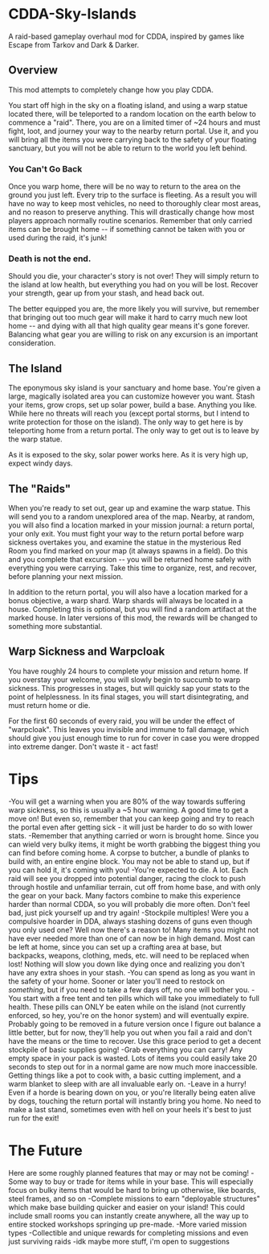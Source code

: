# CDDA-Sky-Islands
A raid-based gameplay overhaul mod for CDDA, inspired by games like Escape from Tarkov and Dark & Darker.

## Overview
This mod attempts to completely change how you play CDDA.

You start off high in the sky on a floating island, and using a warp statue located there, will be teleported to a random location on the earth below to commence a "raid". There, you are on a limited timer of ~24 hours and must fight, loot, and journey your way to the nearby return portal. Use it, and you will bring all the items you were carrying back to the safety of your floating sanctuary, but you will not be able to return to the world you left behind.
### You Can't Go Back
Once you warp home, there will be no way to return to the area on the ground you just left. Every trip to the surface is fleeting. As a result you will have no way to keep most vehicles, no need to thoroughly clear most areas, and no reason to preserve anything. This will drastically change how most players approach normally routine scenarios. Remember that only carried items can be brought home -- if something cannot be taken with you or used during the raid, it's junk!
### Death is not the end.
Should you die, your character's story is not over! They will simply return to the island at low health, but everything you had on you will be lost. Recover your strength, gear up from your stash, and head back out.

The better equipped you are, the more likely you will survive, but remember that bringing out too much gear will make it hard to carry much new loot home -- and dying with all that high quality gear means it's gone forever. Balancing what gear you are willing to risk on any excursion is an important consideration.

## The Island
The eponymous sky island is your sanctuary and home base. You're given a large, magically isolated area you can customize however you want. Stash your items, grow crops, set up solar power, build a base. Anything you like. While here no threats will reach you (except portal storms, but I intend to write protection for those on the island). The only way to get here is by teleporting home from a return portal. The only way to get out is to leave by the warp statue.

As it is exposed to the sky, solar power works here. As it is very high up, expect windy days.

## The "Raids"
When you're ready to set out, gear up and examine the warp statue. This will send you to a random unexplored area of the map. Nearby, at random, you will also find a location marked in your mission journal: a return portal, your only exit. You must fight your way to the return portal before warp sickness overtakes you, and examine the statue in the mysterious Red Room you find marked on your map (it always spawns in a field). Do this and you complete that excursion -- you will be returned home safely with everything you were carrying. Take this time to organize, rest, and recover, before planning your next mission.

In addition to the return portal, you will also have a location marked for a bonus objective, a warp shard. Warp shards will always be located in a house. Completing this is optional, but you will find a random artifact at the marked house. In later versions of this mod, the rewards will be changed to something more substantial.

## Warp Sickness and Warpcloak
You have roughly 24 hours to complete your mission and return home. If you overstay your welcome, you will slowly begin to succumb to warp sickness. This progresses in stages, but will quickly sap your stats to the point of helplessness. In its final stages, you will start disintegrating, and must return home or die.

For the first 60 seconds of every raid, you will be under the effect of "warpcloak". This leaves you invisible and immune to fall damage, which should give you just enough time to run for cover in case you were dropped into extreme danger. Don't waste it - act fast!

# Tips
-You will get a warning when you are 80% of the way towards suffering warp sickness, so this is usually a ~5 hour warning. A good time to get a move on! But even so, remember that you can keep going and try to reach the portal even after getting sick - it will just be harder to do so with lower stats.
-Remember that anything carried or worn is brought home. Since you can wield very bulky items, it might be worth grabbing the biggest thing you can find before coming home. A corpse to butcher, a bundle of planks to build with, an entire engine block. You may not be able to stand up, but if you can hold it, it's coming with you!
-You're expected to die. A lot. Each raid will see you dropped into potential danger, racing the clock to push through hostile and unfamiliar terrain, cut off from home base, and with only the gear on your back. Many factors combine to make this experience harder than normal CDDA, so you will probably die more often. Don't feel bad, just pick yourself up and try again!
-Stockpile multiples! Were you a compulsive hoarder in DDA, always stashing dozens of guns even though you only used one? Well now there's a reason to! Many items you might not have ever needed more than one of can now be in high demand. Most can be left at home, since you can set up a crafting area at base, but backpacks, weapons, clothing, meds, etc. will need to be replaced when lost! Nothing will slow you down like dying once and realizing you don't have any extra shoes in your stash.
-You can spend as long as you want in the safety of your home. Sooner or later you'll need to restock on *something*, but if you need to take a few days off, no one will bother you.
-You start with a free tent and ten pills which will take you immediately to full health. These pills can ONLY be eaten while on the island (not currently enforced, so hey, you're on the honor system) and will eventually expire. Probably going to be removed in a future version once I figure out balance a little better, but for now, they'll help you out when you fail a raid and don't have the means or the time to recover. Use this grace period to get a decent stockpile of basic supplies going!
-Grab everything you can carry! Any empty space in your pack is wasted. Lots of items you could easily take 20 seconds to step out for in a normal game are now much more inaccessible. Getting things like a pot to cook with, a basic cutting implement, and a warm blanket to sleep with are all invaluable early on.
-Leave in a hurry! Even if a horde is bearing down on you, or you're literally being eaten alive by dogs, touching the return portal will instantly bring you home. No need to make a last stand, sometimes even with hell on your heels it's best to just run for the exit!

# The Future
Here are some roughly planned features that may or may not be coming!
-Some way to buy or trade for items while in your base. This will especially focus on bulky items that would be hard to bring up otherwise, like boards, steel frames, and so on
-Complete missions to earn "deployable structures" which make base building quicker and easier on your island! This could include small rooms you can instantly create anywhere, all the way up to entire stocked workshops springing up pre-made.
-More varied mission types
-Collectible and unique rewards for completing missions and even just surviving raids
-idk maybe more stuff, i'm open to suggestions
